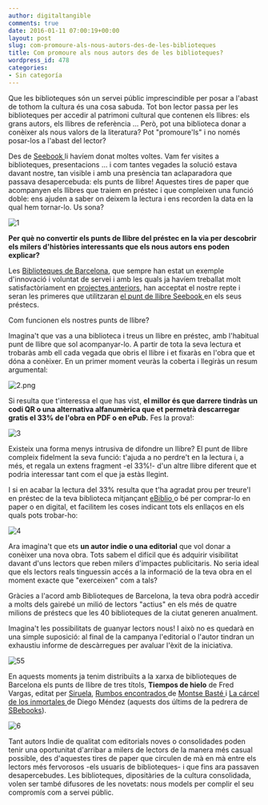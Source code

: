 ```yaml
---
author: digitaltangible
comments: true
date: 2016-01-11 07:00:19+00:00
layout: post
slug: com-promoure-als-nous-autors-des-de-les-biblioteques
title: Com promoure als nous autors des de les biblioteques?
wordpress_id: 478
categories:
- Sin categoría
---
```


Que les biblioteques són un servei públic imprescindible per posar a l'abast de tothom la cultura és una cosa sabuda. Tot bon lector passa per les biblioteques per accedir al patrimoni cultural que contenen els llibres: els grans autors, els llibres de referència ... Però, pot una biblioteca donar a conèixer als nous valors de la literatura? Pot "promoure'ls" i no només posar-los a l'abast del lector?

Des de [Seebook ](http://www.seebook.eu/)li havíem donat moltes voltes. Vam fer visites a biblioteques, presentacions ... i com tantes vegades la solució estava davant nostre, tan visible i amb una presència tan aclaparadora que passava desapercebuda: els punts de llibre! Aquestes tires de paper que acompanyen els llibres que traiem en préstec i que compleixen una funció doble: ens ajuden a saber on deixem la lectura i ens recorden la data en la qual hem tornar-lo. Us sona?

![1](https://seebookblog.files.wordpress.com/2016/01/1.png)

**Per què no convertir els punts de llibre del préstec en la via per descobrir els milers d'històries interessants que els nous autors ens poden explicar?** 


Les [Biblioteques de Barcelona](http://www.bcn.cat/biblioteques/), ​​que sempre han estat un exemple d'innovació i voluntat de servei i amb les quals ja havíem treballat molt satisfactòriament en [projectes anteriors](http://seebook-blog.eu/2015/06/03/seebook-indie-arriba-a-22-biblioteques/), han acceptat el nostre repte i seran les primeres que utilitzaran [el punt de llibre Seebook ](http://www.slideshare.net/digitaltangible/marketing-offline-para-escritores-marcapginas-33-de-seebook?qid=46d18ad6-522b-4830-b544-c442b3325e40&v=default&b=&from_search=2)en els seus préstecs.

Com funcionen els nostres punts de llibre?

Imagina't que vas a una biblioteca i treus un llibre en préstec, amb l'habitual punt de llibre que sol acompanyar-lo. A partir de tota la seva lectura et trobaràs amb ell cada vegada que obris el llibre i et fixaràs en l'obra que et dóna a conèixer. En un primer moment veuràs la coberta i llegiràs un resum argumental:

![2.png](https://seebookblog.files.wordpress.com/2016/01/2.png)

Si resulta que t'interessa el que has vist, **el millor és que darrere tindràs un codi QR o una alternativa alfanumèrica que et permetrà descarregar gratis el 33% de l'obra en PDF o en ePub.** Fes la prova!:

![3](https://seebookblog.files.wordpress.com/2016/01/3.png)

Existeix una forma menys intrusiva de difondre un llibre? El punt de llibre compleix fidelment la seva funció: t'ajuda a no perdre't en la lectura i, a més, et regala un extens fragment -el 33%!- d'un altre llibre diferent que et podria interessar tant com el que ja estàs llegint.

I si en acabar la lectura del 33% resulta que t'ha agradat prou per treure'l en préstec de la teva biblioteca mitjançant [eBiblio ](http://catalunya.ebiblio.es/opac/#indice)o bé per comprar-lo en paper o en digital, et facilitem les coses indicant tots els enllaços en els quals pots trobar-ho:

![4](https://seebookblog.files.wordpress.com/2016/01/4.png)

Ara imagina't que ets **un autor indie o una editorial** que vol donar a conèixer una nova obra. Tots sabem el difícil que és adquirir visibilitat davant d'uns lectors que reben milers d'impactes publicitaris. No seria ideal que els lectors reals tinguessin accés a la informació de la teva obra en el moment exacte que "exerceixen" com a tals?

Gràcies a l'acord amb Biblioteques de Barcelona, ​​la teva obra podrà accedir a molts dels gairebé un milió de lectors "actius" en els més de quatre milions de préstecs que les 40 biblioteques de la ciutat generen anualment.

Imagina't les possibilitats de guanyar lectors nous! I això no es quedarà en una simple suposició: al final de la campanya l'editorial o l'autor tindran un exhaustiu informe de descàrregues per avaluar l'èxit de la iniciativa.

![55](https://seebookblog.files.wordpress.com/2016/01/55.png)



En aquests moments ja tenim distribuïts a la xarxa de biblioteques de Barcelona els punts de llibre de tres títols, **Tiempos de hielo** de Fred Vargas, editat per [Siruela](http://www.siruela.com/), [Rumbos encontrados ](http://www.seebook-shop.eu/es/seebook-indie/84-rumbos-encontrados-de-montse-baste.html?search_query=Rumbos+encontrados&results=1)de [Montse Basté ](http://mbaste.com/)i [La cárcel de los inmortales ](http://www.sb-ebooks.es/l/la-carcel-de-los-immortales/)de Diego Méndez (aquests dos últims de la pedrera de [SBebooks](http://www.sb-ebooks.es/)).

![6](https://seebookblog.files.wordpress.com/2016/01/6.png)

Tant autors Indie de qualitat com editorials noves o consolidades poden tenir una oportunitat d'arribar a milers de lectors de la manera més casual possible, des d'aquestes tires de paper que circulen de mà en mà entre els lectors més fervorosos -els usuaris de biblioteques- i que fins ara passaven desapercebudes. Les biblioteques, dipositàries de la cultura consolidada, volen ser també difusores de les novetats: nous models per complir el seu compromís com a servei públic.
